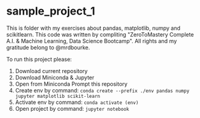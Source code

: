 # sample_project_1
This is folder with my exercises about pandas, matplotlib, numpy and scikitlearn.
This code was written by compliting "ZeroToMastery Complete A.I. & Machine Learning, Data Science Bootcamp".
All rights and my gratitude belong to @mrdbourke.

To run this project please:
1) Download current repository
2) Download Miniconda & Jupyter
3) Open from Miniconda Prompt this repository
4) Create env by command: `conda create --prefix ./env pandas numpy jupyter matplotlib scikit-learn`
5) Activate env by command: `conda activate (env)`
6) Open project by command: `jupyter notebook`